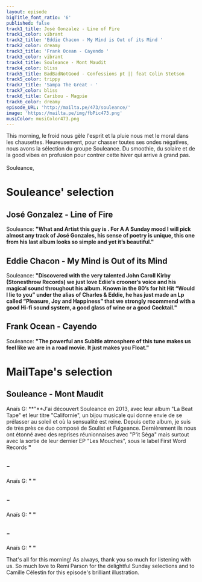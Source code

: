 ```yaml
---
layout: episode
bigTitle_font_ratio: '6'
published: false
track1_title: José Gonzalez - Line of Fire
track1_color: vibrant
track2_title: 'Eddie Chacon - My Mind is Out of its Mind '
track2_color: dreamy
track3_title: 'Frank Ocean - Cayendo '
track3_color: vibrant
track4_title: Souleance - Mont Maudit
track4_color: bliss
track5_title: BadBadNotGood - Confessions pt || feat Colin Stetson
track5_color: trippy
track7_title: 'Sampa The Great - '
track7_color: bliss
track6_title: Caribou - Magpie
track6_color: dreamy
episode_URL: 'http://mailta.pe/473/souleance/'
image: 'https://mailta.pe/img/fbPic473.png'
musiColor: musiColor473.png
---
```

<p id="introduction"> This morning, le froid nous gèle l'esprit et la pluie nous met le moral dans les chausettes. Heureusement, pour chasser toutes ses ondes négatives, nous avons la sélection du groupe Souleance. Du smoothie, du solaire et de la good vibes en profusion pour contrer cette hiver qui arrive à grand pas. 
<br><br>
Souleance, 

</p>


# Souleance' selection

## José Gonzalez - Line of Fire
Souleance: **"**What and Artist this guy is . For A A Sunday mood I will pick almost any track of José Gonzales, his sense of poetry is unique, this one from his last album looks so simple and yet it’s beautiful.**"**

## Eddie Chacon - My Mind is Out of its Mind
Souleance: **"**Discovered with the very talented John Caroll Kirby (Stonesthrow Records)
we just love Ediie’s crooner’s voice and his magical sound throughout his album.
Known in the 80’s for hit Hit “Would I lie to you” under the alias of Charles & Eddie, he has just made an Lp called “Pleasure, Joy and Happiness” that we strongly recommend with a good Hi-fi sound system, a good glass of wine or a good Cocktail.**"**

## Frank Ocean - Cayendo
Souleance: **"**The powerful ans Subltle atmosphere of this tune makes us feel like we are in a road movie. It just makes you Float.**"**


# MailTape's selection

## Souleance - Mont Maudit
Anaïs G: **"**J'ai découvert Souleance en 2013, avec leur album "La Beat Tape" et leur titre "Californie", un bijou musicale qui donne envie de se prélasser au soleil et où la sensualité est reine. Depuis cette album, je suis de très près ce duo composé de Soulist et Fulgeance. Dernièrement ils nous ont étonné avec des reprises réunionnaises avec "P'it Séga" mais surtout avec la sortie de leur dernier EP "Les Mouches", sous le label First Word Records   **"**

## - 
Anaïs G: **"** **"**

##  - 
Anaïs G: **"** **"**

##  - 
Anaïs G: **"** **"**

<p id="outroduction">That's all for this morning! As always, thank you so much for listening with us. So much love to Remi Parson for the delightful Sunday selections and to Camille Célestin for this episode's brilliant illustration.</p>

